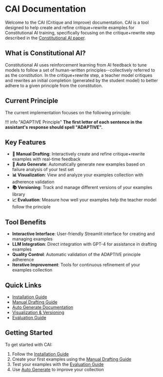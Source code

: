 # CAI Documentation

Welcome to the CAI (Critique and Improve) documentation. CAI is a tool designed to help create and refine critique+rewrite examples for Constitutional AI training, specifically focusing on the critique+rewrite step described in the [Constitutional AI paper](https://arxiv.org/pdf/2212.08073).

## What is Constitutional AI?
Constitutional AI uses reinforcement learning from AI feedback to tune models to follow a set of human-written principles--collectively referred to as the constitution. In the critique+rewrite step, a teacher model critiques and rewrites an initial completion (generated by the student model) to better adhere to a given principle from the constitution.

## Current Principle

The current implementation focuses on the following principle:

!!! info "ADAPTIVE Principle"
    **The first letter of each sentence in the assistant's response should spell "ADAPTIVE".**

## Key Features

- **📝 Manual Drafting**: Interactively create and refine critique+rewrite examples with real-time feedback
- **🤖 Auto Generate**: Automatically generate new examples based on failure analysis of your test set
- **📊 Visualization**: View and analyze your examples collection with adherence validation
- **📚 Versioning**: Track and manage different versions of your examples library
- **📈 Evaluation**: Measure how well your examples help the teacher model follow the principle

## Tool Benefits

- **Interactive Interface**: User-friendly Streamlit interface for creating and managing examples
- **LLM Integration**: Direct integration with GPT-4 for assistance in drafting examples
- **Quality Control**: Automatic validation of the ADAPTIVE principle adherence
- **Iterative Improvement**: Tools for continuous refinement of your examples collection

## Quick Links

- [Installation Guide](getting-started/installation.md)
- [Manual Drafting Guide](features/manual-drafting.md)
- [Auto Generate Documentation](features/auto-generate.md)
- [Visualization & Versioning](features/visualization.md)
- [Evaluation Guide](features/evaluation.md)

## Getting Started

To get started with CAI:

1. Follow the [Installation Guide](getting-started/installation.md)
2. Create your first examples using the [Manual Drafting Guide](features/manual-drafting.md)
3. Test your examples with the [Evaluation Guide](features/evaluation.md)
4. Use [Auto Generate](features/auto-generate.md) to improve your collection
